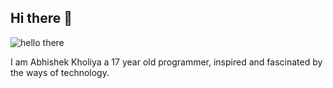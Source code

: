 ## Hi there 👋 
![hello there](https://media1.tenor.com/m/0Akz_GWDQyQAAAAC/star-wars-hello-there.gif)

I am Abhishek Kholiya a 17 year old programmer, inspired and fascinated by the ways of technology.

<!--
**abhishekkholiya/abhishekkholiya** is a ✨ _special_ ✨ repository because its `README.md` (this file) appears on your GitHub profile.

Here are some ideas to get you started:

- 🔭 I’m currently working on ...
- 🌱 I’m currently learning ...
- 👯 I’m looking to collaborate on ...
- 🤔 I’m looking for help with ...
- 💬 Ask me about ...
- 📫 How to reach me: ...
- 😄 Pronouns: ...
- ⚡ Fun fact: ...
-->
